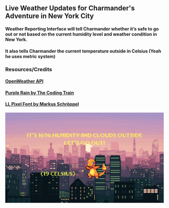 ## Live Weather Updates for Charmander's Adventure in New York City

#### Weather Reporting Interface will tell Charmander whether it’s safe to go out or not based on the current humidity level and weather condition in New York.
#### It also tells Charmander the current temperature outside in Celsius (Yeah he uses metric system)


### Resources/Credits
#### [OpenWeather API](https://openweathermap.org/)
#### [Purple Rain by The Coding Train](https://thecodingtrain.com/CodingChallenges/004-purplerain.html)
#### [LL Pixel Font by Markus Schröppel](https://www.dafont.com/llpixel.font)


![Preview Image](https://github.com/maydeyn/live-weather-for-charmander/blob/master/charmander_weather.png)
